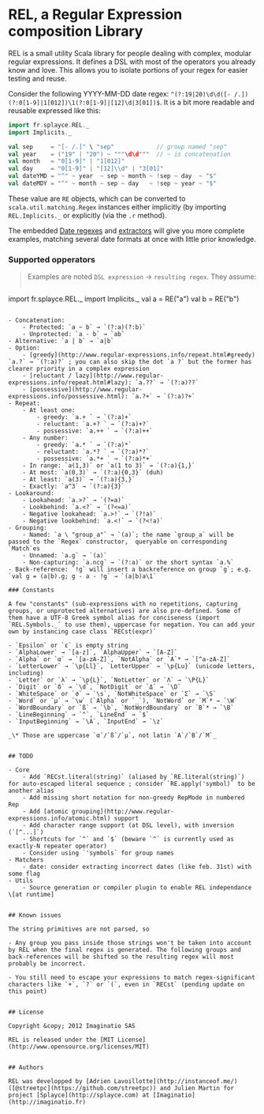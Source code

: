 # REL, a Regular Expression composition Library

REL is a small utility Scala library for people dealing with complex, modular regular expressions. It defines a DSL with most of the operators you already know and love. This allows you to isolate portions of your regex for easier testing and reuse.

Consider the following YYYY-MM-DD date regex: `^(?:19|20)\d\d([- /.])(?:0[1-9]|1[012])\1(?:0[1-9]|[12]\d|3[01])$`. It is a bit more readable and reusable expressed like this:

```scala
import fr.splayce.REL._
import Implicits._

val sep     = "[- /.]" \ "sep"            // group named "sep"
val year    = ("19" | "20") ~ """\d\d"""  // ~ is concatenation
val month   = "0[1-9]" | "1[012]"
val day     = "0[1-9]" | "[12]\\d" | "3[01]"
val dateYMD = "^" ~ year  ~ sep ~ month ~ !sep ~ day  ~ "$"
val dateMDY = "^" ~ month ~ sep ~ day   ~ !sep ~ year ~ "$"
```

These value are `RE` objects, which can be converted to `scala.util.matching.Regex` instances either implicitly (by importing `REL.Implicits._` or explicitly (via the `.r` method).

The embedded [Date regexes](https://github.com/Imaginatio/REL/blob/master/src/main/scala/matchers/Date.scala) and [extractors](https://github.com/Imaginatio/REL/blob/master/src/main/scala/matchers/DateExtractor.scala) will give you more complete examples, matching several date formats at once with little prior knowledge.

### Supported opperators

> Examples are noted `DSL expression` → `resulting regex`. They assume:
> ```scala
import fr.splayce.REL._
import Implicits._
val a = RE("a")
val b = RE("b")
```

- Concatenation:
    - Protected: `a ~ b` → `(?:a)(?:b)`
    - Unprotected: `a - b` → `ab`
- Alternative: `a | b` → `a|b`
- Option:
    - [greedy](http://www.regular-expressions.info/repeat.html#greedy) `a.?` → `(?:a)?` ; you can also skip the dot `a ?` but the former has clearer priority in a complex expression
    - [reluctant / lazy](http://www.regular-expressions.info/repeat.html#lazy): `a.??` → `(?:a)??`
    - [possessive](http://www.regular-expressions.info/possessive.html): `a.?+` → `(?:a)?+`
- Repeat:
    - At least one:
        - greedy: `a.+ ` → `(?:a)+`
        - reluctant: `a.+? ` → `(?:a)+?`
        - possessive: `a.++ ` → `(?:a)++`
    - Any number:
        - greedy: `a.* ` → `(?:a)*`
        - reluctant: `a.*? ` → `(?:a)*?`
        - possessive: `a.*+ ` → `(?:a)*+`
    - In range: `a(1,3)` or `a(1 to 3)` → `(?:a){1,}`
    - At most: `a(0,3)` → `(?:a){0,3}` (duh)
    - At least: `a(3)` → `(?:a){3,}`
    - Exactly: `a^3` → `(?:a){3}`
- Lookaround:
    - Lookahead: `a.>?` → `(?=a)`
    - Lookbehind: `a.<?` → `(?<=a)`
    - Negative lookahead: `a.>!` → `(?!a)`
    - Negative lookbehind: `a.<!` → `(?<!a)`
- Grouping:
    - Named: `a \ "group_a"` → `(a)`; the name `group_a` will be passed to the `Regex` constructor,  queryable on corresponding `Match`es
    - Unnamed: `a.g` → `(a)`
    - Non-capturing: `a.ncg` → `(?:a)` or the short syntax `a.%`
- Back-reference: `!g` will insert a backreference on group `g`; e.g. `val g = (a|b).g; g - a - !g` → `(a|b)a\1`

### Constants

A few "constants" (sub-expressions with no repetitions, capturing groups, or unprotected alternatives) are also pre-defined. Some of them have a UTF-8 Greek symbol alias for conciseness (import `REL.Symbols._` to use them), uppercase for negation. You can add your own by instancing case class `RECst(expr)`

- `Epsilon` or `ε` is empty string
- `AlphaLower` → `[a-z]`, `AlphaUpper` → `[A-Z]`
- `Alpha` or `α` → `[a-zA-Z]`, `NotAlpha` or `Α`* → `[^a-zA-Z]`
- `LetterLower` → `\p{Ll}`, `LetterUpper` → `\p{Lu}` (unicode letters, including)
- `Letter` or `λ` → `\p{L}`, `NotLetter` or `Λ` → `\P{L}`
- `Digit` or `δ` → `\d`, `NotDigit` or `Δ` → `\D`
- `WhiteSpace` or `σ` → `\s`, `NotWhiteSpace` or `Σ` → `\S`
- `Word` or `μ` → `\w` (`Alpha` or `_`), `NotWord` or `Μ`* → `\W`
- `WordBoundary` or `ß` → `\b`, `NotWordBoundary` or `Β`* → `\B`
- `LineBeginning` → `^`, `LineEnd` → `$`
- `InputBeginning` → `\A`, `InputEnd` → `\z`

_\* Those are uppercase `α`/`ß`/`μ`, not latin `A`/`B`/`M`_


## TODO

- Core
    - Add `RECst.literal(string)` (aliased by `RE.literal(string)`) for auto-escaped literal sequence ; consider `RE.apply('symbol)` to be another alias
    - Add missing short notation for non-greedy RepMode in numbered Rep
    - Add [atomic grouping](http://www.regular-expressions.info/atomic.html) support
    - Add character range support (at DSL level), with inversion (`[^...]`)
    - Shortcuts for `^` and `$` (beware `^` is currently used as exactly-N repeater operator)
    - Consider using `'symbols` for group names
- Matchers
    - date: consider extracting incorrect dates (like feb. 31st) with some flag
- Utils
    - Source generation or compiler plugin to enable REL independance \[at runtime]


## Known issues

The string primitives are not parsed, so

- Any group you pass inside those strings won't be taken into account by REL when the final regex is generated. The following groups and back-references will be shifted so the resulting regex will most probably be incorrect.

- You still need to escape your expressions to match regex-significant characters like `+`, `?` or `(`, even in `RECst` (pending update on this point)


## License

Copyright &copy; 2012 Imaginatio SAS

REL is released under the [MIT License](http://www.opensource.org/licenses/MIT)


## Authors

REL was developped by [Adrien Lavoillotte](http://instanceof.me/) ([@streetpc](https://github.com/streetpc)) and Julien Martin for project [Splayce](http://splayce.com) at [Imaginatio](http://imaginatio.fr)
